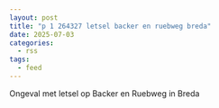 ```yaml
---
layout: post
title: "p 1 264327 letsel backer en ruebweg breda"
date: 2025-07-03
categories: 
  - rss
tags: 
  - feed
---
```


Ongeval met letsel op Backer en Ruebweg in Breda
